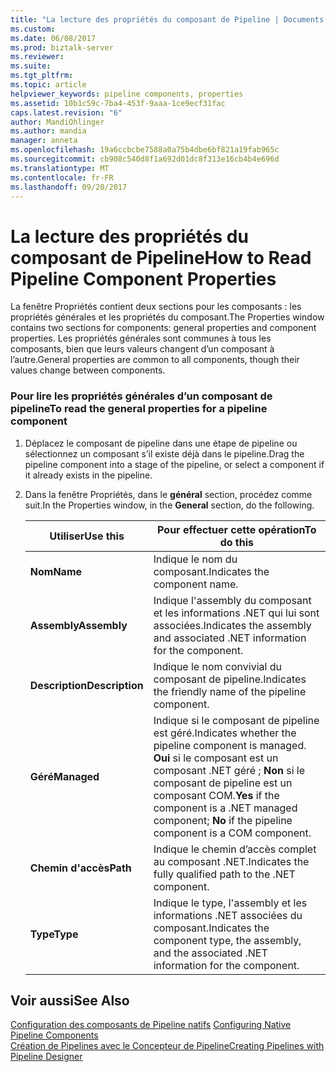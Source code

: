 ```yaml
---
title: "La lecture des propriétés du composant de Pipeline | Documents Microsoft"
ms.custom: 
ms.date: 06/08/2017
ms.prod: biztalk-server
ms.reviewer: 
ms.suite: 
ms.tgt_pltfrm: 
ms.topic: article
helpviewer_keywords: pipeline components, properties
ms.assetid: 10b1c59c-7ba4-453f-9aaa-1ce9ecf31fac
caps.latest.revision: "6"
author: MandiOhlinger
ms.author: mandia
manager: anneta
ms.openlocfilehash: 19a6ccbcbe7588a0a75b4dbe6bf821a19fab965c
ms.sourcegitcommit: cb908c540d8f1a692d01dc8f313e16cb4b4e696d
ms.translationtype: MT
ms.contentlocale: fr-FR
ms.lasthandoff: 09/20/2017
---
```

# <a name="how-to-read-pipeline-component-properties"></a><span data-ttu-id="0f7c9-102">La lecture des propriétés du composant de Pipeline</span><span class="sxs-lookup"><span data-stu-id="0f7c9-102">How to Read Pipeline Component Properties</span></span>
<span data-ttu-id="0f7c9-103">La fenêtre Propriétés contient deux sections pour les composants : les propriétés générales et les propriétés du composant.</span><span class="sxs-lookup"><span data-stu-id="0f7c9-103">The Properties window contains two sections for components: general properties and component properties.</span></span> <span data-ttu-id="0f7c9-104">Les propriétés générales sont communes à tous les composants, bien que leurs valeurs changent d’un composant à l’autre.</span><span class="sxs-lookup"><span data-stu-id="0f7c9-104">General properties are common to all components, though their values change between components.</span></span>  
  
### <a name="to-read-the-general-properties-for-a-pipeline-component"></a><span data-ttu-id="0f7c9-105">Pour lire les propriétés générales d’un composant de pipeline</span><span class="sxs-lookup"><span data-stu-id="0f7c9-105">To read the general properties for a pipeline component</span></span>  
  
1.  <span data-ttu-id="0f7c9-106">Déplacez le composant de pipeline dans une étape de pipeline ou sélectionnez un composant s’il existe déjà dans le pipeline.</span><span class="sxs-lookup"><span data-stu-id="0f7c9-106">Drag the pipeline component into a stage of the pipeline, or select a component if it already exists in the pipeline.</span></span>  
  
2.  <span data-ttu-id="0f7c9-107">Dans la fenêtre Propriétés, dans le **général** section, procédez comme suit.</span><span class="sxs-lookup"><span data-stu-id="0f7c9-107">In the Properties window, in the **General** section, do the following.</span></span>  
  
    |<span data-ttu-id="0f7c9-108">Utiliser</span><span class="sxs-lookup"><span data-stu-id="0f7c9-108">Use this</span></span>|<span data-ttu-id="0f7c9-109">Pour effectuer cette opération</span><span class="sxs-lookup"><span data-stu-id="0f7c9-109">To do this</span></span>|  
    |--------------|----------------|  
    |<span data-ttu-id="0f7c9-110">**Nom**</span><span class="sxs-lookup"><span data-stu-id="0f7c9-110">**Name**</span></span>|<span data-ttu-id="0f7c9-111">Indique le nom du composant.</span><span class="sxs-lookup"><span data-stu-id="0f7c9-111">Indicates the component name.</span></span>|  
    |<span data-ttu-id="0f7c9-112">**Assembly**</span><span class="sxs-lookup"><span data-stu-id="0f7c9-112">**Assembly**</span></span>|<span data-ttu-id="0f7c9-113">Indique l'assembly du composant et les informations .NET qui lui sont associées.</span><span class="sxs-lookup"><span data-stu-id="0f7c9-113">Indicates the assembly and associated .NET information for the component.</span></span>|  
    |<span data-ttu-id="0f7c9-114">**Description**</span><span class="sxs-lookup"><span data-stu-id="0f7c9-114">**Description**</span></span>|<span data-ttu-id="0f7c9-115">Indique le nom convivial du composant de pipeline.</span><span class="sxs-lookup"><span data-stu-id="0f7c9-115">Indicates the friendly name of the pipeline component.</span></span>|  
    |<span data-ttu-id="0f7c9-116">**Géré**</span><span class="sxs-lookup"><span data-stu-id="0f7c9-116">**Managed**</span></span>|<span data-ttu-id="0f7c9-117">Indique si le composant de pipeline est géré.</span><span class="sxs-lookup"><span data-stu-id="0f7c9-117">Indicates whether the pipeline component is managed.</span></span> <span data-ttu-id="0f7c9-118">**Oui** si le composant est un composant .NET géré ; **Non** si le composant de pipeline est un composant COM.</span><span class="sxs-lookup"><span data-stu-id="0f7c9-118">**Yes** if the component is a .NET managed component; **No** if the pipeline component is a COM component.</span></span>|  
    |<span data-ttu-id="0f7c9-119">**Chemin d'accès**</span><span class="sxs-lookup"><span data-stu-id="0f7c9-119">**Path**</span></span>|<span data-ttu-id="0f7c9-120">Indique le chemin d’accès complet au composant .NET.</span><span class="sxs-lookup"><span data-stu-id="0f7c9-120">Indicates the fully qualified path to the .NET component.</span></span>|  
    |<span data-ttu-id="0f7c9-121">**Type**</span><span class="sxs-lookup"><span data-stu-id="0f7c9-121">**Type**</span></span>|<span data-ttu-id="0f7c9-122">Indique le type, l'assembly et les informations .NET associées du composant.</span><span class="sxs-lookup"><span data-stu-id="0f7c9-122">Indicates the component type, the assembly, and the associated .NET information for the component.</span></span>|  
  
## <a name="see-also"></a><span data-ttu-id="0f7c9-123">Voir aussi</span><span class="sxs-lookup"><span data-stu-id="0f7c9-123">See Also</span></span>  
 <span data-ttu-id="0f7c9-124">[Configuration des composants de Pipeline natifs](../core/configuring-native-pipeline-components.md) </span><span class="sxs-lookup"><span data-stu-id="0f7c9-124">[Configuring Native Pipeline Components](../core/configuring-native-pipeline-components.md) </span></span>  
 [<span data-ttu-id="0f7c9-125">Création de Pipelines avec le Concepteur de Pipeline</span><span class="sxs-lookup"><span data-stu-id="0f7c9-125">Creating Pipelines with Pipeline Designer</span></span>](../core/creating-pipelines-with-pipeline-designer.md)